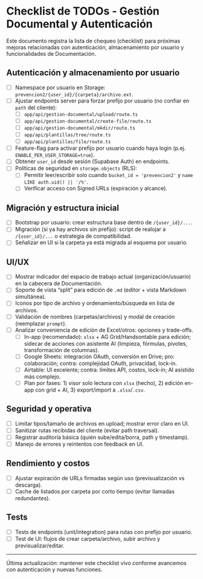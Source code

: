 # Checklist de TODOs - Gestión Documental y Autenticación

Este documento registra la lista de chequeo (checklist) para próximas mejoras relacionadas con autenticación, almacenamiento por usuario y funcionalidades de Documentación.

## Autenticación y almacenamiento por usuario
- [ ] Namespace por usuario en Storage: `prevencion2/{user_id}/{carpeta}/archivo.ext`.
- [ ] Ajustar endpoints server para forzar prefijo por usuario (no confiar en `path` del cliente):
  - [ ] `app/api/gestion-documental/upload/route.ts`
  - [ ] `app/api/gestion-documental/create-file/route.ts`
  - [ ] `app/api/gestion-documental/mkdir/route.ts`
  - [ ] `app/api/plantillas/tree/route.ts`
  - [ ] `app/api/plantillas/file/route.ts`
- [ ] Feature-flag para activar prefijo por usuario cuando haya login (p.ej. `ENABLE_PER_USER_STORAGE=true`).
- [ ] Obtener `user_id` desde sesión (Supabase Auth) en endpoints.
- [ ] Políticas de seguridad en `storage.objects` (RLS):
  - [ ] Permitir leer/escribir solo cuando `bucket_id = 'prevencion2'` y `name LIKE auth.uid() || '/%'`.
  - [ ] Verificar acceso con Signed URLs (expiración y alcance).

## Migración y estructura inicial
- [ ] Bootstrap por usuario: crear estructura base dentro de `/{user_id}/...`.
- [ ] Migración (si ya hay archivos sin prefijo): script de realojar a `/{user_id}/...` o estrategia de compatibilidad.
- [ ] Señalizar en UI si la carpeta ya está migrada al esquema por usuario.

## UI/UX
- [ ] Mostrar indicador del espacio de trabajo actual (organización/usuario) en la cabecera de Documentación.
- [ ] Soporte de vista “split” para edición de `.md` (editor + vista Markdown simultánea).
- [ ] Iconos por tipo de archivo y ordenamiento/búsqueda en lista de archivos.
- [ ] Validación de nombres (carpetas/archivos) y modal de creación (reemplazar `prompt`).
- [ ] Analizar conveniencia de edición de Excel/otros: opciones y trade-offs.
  - [ ] In-app (recomendado): `xlsx` + AG Grid/Handsontable para edición; sidecar de acciones con asistente AI (limpieza, fórmulas, pivotes, transformación de columnas).
  - [ ] Google Sheets: integración OAuth, conversión en Drive; pro: colaboración; contra: complejidad OAuth, privacidad, lock-in.
  - [ ] Airtable: UI excelente; contra: límites API, costos, lock-in; AI asistido más complejo.
  - [ ] Plan por fases: 1) visor solo lectura con `xlsx` (hecho), 2) edición en-app con grid + AI, 3) export/import a `.xlsx`/`.csv`.

## Seguridad y operativa
- [ ] Limitar tipos/tamaño de archivos en upload; mostrar error claro en UI.
- [ ] Sanitizar rutas recibidas del cliente (evitar path traversal).
- [ ] Registrar auditoría básica (quién sube/edita/borra, path y timestamp).
- [ ] Manejo de errores y reintentos con feedback en UI.

## Rendimiento y costos
- [ ] Ajustar expiración de URLs firmadas según uso (previsualización vs descarga).
- [ ] Cache de listados por carpeta por corto tiempo (evitar llamadas redundantes).

## Tests
- [ ] Tests de endpoints (unit/integration) para rutas con prefijo por usuario.
- [ ] Test de UI: flujos de crear carpeta/archivo, subir archivo y previsualizar/editar.

---

Última actualización: mantener este checklist vivo conforme avancemos con autenticación y nuevas funciones.
